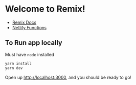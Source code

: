 # Welcome to Remix!

- [Remix Docs](https://remix.run/docs)
- [Netlify Functions](https://www.netlify.com/products/functions/)

## To Run app locally

Must have `node` installed

```sh
yarn install
yarn dev
```

Open up [http://localhost:3000](http://localhost:3000), and you should be ready to go!
